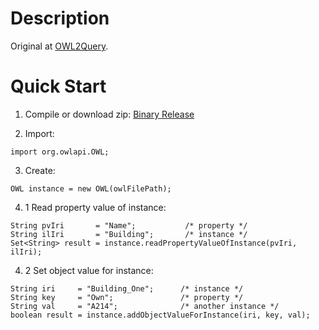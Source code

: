 Description
=======

Original at [OWL2Query](https://krizik.felk.cvut.cz/km/owl2query).

Quick Start
=======

1. Compile or download zip: [Binary Release](https://github.com/goshx/easy-owlapi/releases/tag/jars)

2. Import:

```
import org.owlapi.OWL;
```


3. Create:

```
OWL instance = new OWL(owlFilePath);
```


4. 1 Read property value of instance:

```
String pvIri       = "Name";           /* property */
String ilIri       = "Building";       /* instance */
Set<String> result = instance.readPropertyValueOfInstance(pvIri, ilIri);
```


4. 2 Set object value for instance:

```
String iri     = "Building_One";      /* instance */
String key     = "Own";               /* property */
String val     = "A214";              /* another instance */
boolean result = instance.addObjectValueForInstance(iri, key, val);
```
